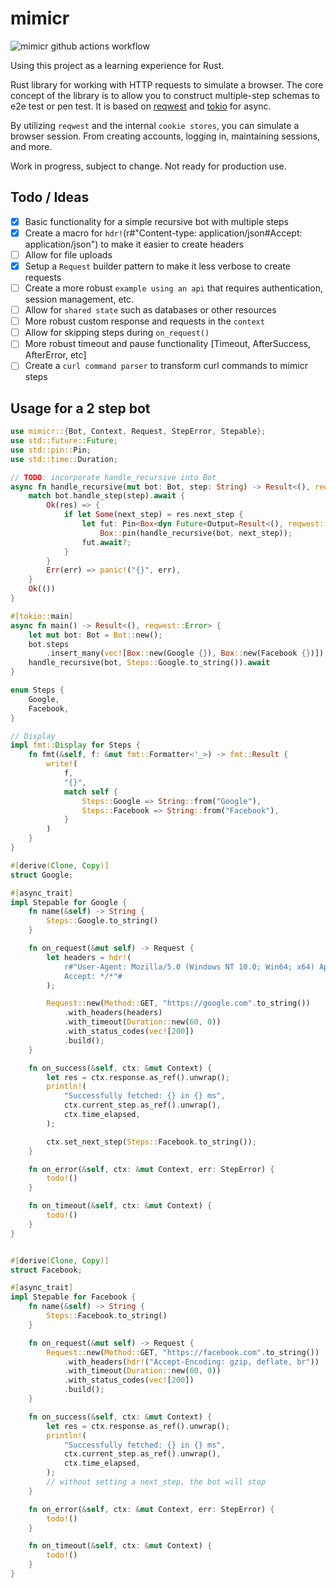 # mimicr

![mimicr github actions workflow](https://github.com/netr/mimicr/actions/workflows/mimicr.yml/badge.svg)

Using this project as a learning experience for Rust.

Rust library for working with HTTP requests to simulate a browser. The core concept of the library is to allow you to
construct multiple-step schemas to e2e test or pen test. It is based
on [reqwest](https://docs.rs/reqwest/latest/reqwest/index.html)
and [tokio](https://docs.rs/tokio/latest/tokio/index.html) for async.

By utilizing `reqwest` and the internal `cookie stores`, you can simulate a browser session. From creating accounts,
logging
in, maintaining sessions, and more.

Work in progress, subject to change. Not ready for production use.

## Todo / Ideas

- [x] Basic functionality for a simple recursive bot with multiple steps
- [x] Create a macro for `hdr!`(r#"Content-type: application/json#Accept: application/json") to make it easier to create
  headers
- [ ] Allow for file uploads
- [x] Setup a `Request` builder pattern to make it less verbose to create requests
- [ ] Create a more robust `example using an api` that requires authentication, session management, etc.
- [ ] Allow for `shared state` such as databases or other resources
- [ ] More robust custom response and requests in the `context`
- [ ] Allow for skipping steps during `on_request()`
- [ ] More robust timeout and pause functionality [Timeout, AfterSuccess, AfterError, etc]
- [ ] Create a `curl command parser` to transform curl commands to mimicr steps

## Usage for a 2 step bot

```rust
use mimicr::{Bot, Context, Request, StepError, Stepable};
use std::future::Future;
use std::pin::Pin;
use std::time::Duration;

// TODO: incorporate handle_recursive into Bot
async fn handle_recursive(mut bot: Bot, step: String) -> Result<(), reqwest::Error> {
    match bot.handle_step(step).await {
        Ok(res) => {
            if let Some(next_step) = res.next_step {
                let fut: Pin<Box<dyn Future<Output=Result<(), reqwest::Error>>>> =
                    Box::pin(handle_recursive(bot, next_step));
                fut.await?;
            }
        }
        Err(err) => panic!("{}", err),
    }
    Ok(())
}

#[tokio::main]
async fn main() -> Result<(), reqwest::Error> {
    let mut bot: Bot = Bot::new();
    bot.steps
        .insert_many(vec![Box::new(Google {}), Box::new(Facebook {})]);
    handle_recursive(bot, Steps::Google.to_string()).await
}

enum Steps {
    Google,
    Facebook,
}

// Display
impl fmt::Display for Steps {
    fn fmt(&self, f: &mut fmt::Formatter<'_>) -> fmt::Result {
        write!(
            f,
            "{}",
            match self {
                Steps::Google => String::from("Google"),
                Steps::Facebook => String::from("Facebook"),
            }
        )
    }
}

#[derive(Clone, Copy)]
struct Google;

#[async_trait]
impl Stepable for Google {
    fn name(&self) -> String {
        Steps::Google.to_string()
    }

    fn on_request(&mut self) -> Request {
        let headers = hdr!(
            r#"User-Agent: Mozilla/5.0 (Windows NT 10.0; Win64; x64) AppleWebKit/537.36 (KHTML, like Gecko) Chrome/116.0.0.0 Safari/537.36
            Accept: */*"#
        );

        Request::new(Method::GET, "https://google.com".to_string())
            .with_headers(headers)
            .with_timeout(Duration::new(60, 0))
            .with_status_codes(vec![200])
            .build();
    }

    fn on_success(&self, ctx: &mut Context) {
        let res = ctx.response.as_ref().unwrap();
        println!(
            "Successfully fetched: {} in {} ms",
            ctx.current_step.as_ref().unwrap(),
            ctx.time_elapsed,
        );

        ctx.set_next_step(Steps::Facebook.to_string());
    }

    fn on_error(&self, ctx: &mut Context, err: StepError) {
        todo!()
    }

    fn on_timeout(&self, ctx: &mut Context) {
        todo!()
    }
}


#[derive(Clone, Copy)]
struct Facebook;

#[async_trait]
impl Stepable for Facebook {
    fn name(&self) -> String {
        Steps::Facebook.to_string()
    }

    fn on_request(&mut self) -> Request {
        Request::new(Method::GET, "https://facebook.com".to_string())
            .with_headers(hdr!("Accept-Encoding: gzip, deflate, br"))
            .with_timeout(Duration::new(60, 0))
            .with_status_codes(vec![200])
            .build();
    }

    fn on_success(&self, ctx: &mut Context) {
        let res = ctx.response.as_ref().unwrap();
        println!(
            "Successfully fetched: {} in {} ms",
            ctx.current_step.as_ref().unwrap(),
            ctx.time_elapsed,
        );
        // without setting a next_step, the bot will stop
    }

    fn on_error(&self, ctx: &mut Context, err: StepError) {
        todo!()
    }

    fn on_timeout(&self, ctx: &mut Context) {
        todo!()
    }
}
```